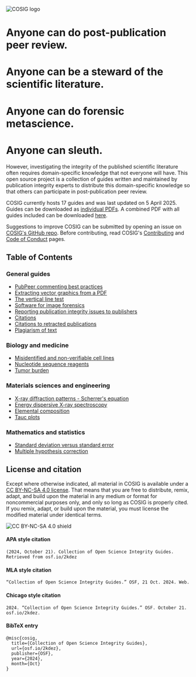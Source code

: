 ![COSIG logo](https://github.com/reeserich/cosig/blob/main/img/home/241017_final_logo_mockup.png)

# **Anyone can do post-publication peer review.**
# **Anyone can be a steward of the scientific literature.**
# **Anyone can do forensic metascience.**
# **Anyone can sleuth.**

However, investigating the integrity of the published scientific literature often requires domain-specific knowledge that not everyone will have. This open source project is a collection of guides written and maintained by publication integrity experts to distribute this domain-specific knowledge so that others can participate in post-publication peer review.

COSIG currently hosts 17 guides and was last updated on 5 April 2025. Guides can be downloaded as [individual PDFs](https://osf.io/2kdez/files/osfstorage). A combined PDF with all guides included can be downloaded [here](https://osf.io/ynb8j).

Suggestions to improve COSIG can be submitted by opening an issue on [COSIG's GitHub repo](https://github.com/reeserich/cosig/issues). Before contributing, read COSIG's [Contributing](https://github.com/reeserich/cosig/blob/main/CONTRIBUTIONS.md) and [Code of Conduct](https://github.com/reeserich/cosig/blob/main/CODE_OF_CONDUCT.md) pages.

## **Table of Contents**

### General guides

* [PubPeer commenting best practices](https://osf.io/sghaq)
* [Extracting vector graphics from a PDF](https://osf.io/n8fvw)
* [The vertical line test](https://osf.io/e3nfr)
* [Software for image forensics](https://osf.io/g23pf)
* [Reporting publication integrity issues to publishers](https://osf.io/4edk2)
* [Citations](https://osf.io/zpf4r)
* [Citations to retracted publications](https://osf.io/9q3as)
* [Plagiarism of text](https://osf.io/ntcb4)

### Biology and medicine

* [Misidentified and non-verifiable cell lines](https://osf.io/d7we5)
* [Nucleotide sequence reagents](https://osf.io/2egvz)
* [Tumor burden](https://osf.io/gzk8v)

### Materials sciences and engineering

* [X-ray diffraction patterns - Scherrer's equation](https://osf.io/hf7qy)
* [Energy dispersive X-ray spectroscopy](https://osf.io/shfjy)
* [Elemental composition](https://osf.io/st8up)
* [Tauc plots](https://osf.io/gpxvf)

### Mathematics and statistics

* [Standard deviation versus standard error](https://osf.io/hp4yd)
* [Multiple hypothesis correction](https://osf.io/csxd5)

## **License and citation**

Except where otherwise indicated, all material in COSIG is available under a [CC BY-NC-SA 4.0 license](https://creativecommons.org/licenses/by-nc-sa/4.0/). That means that you are free to distribute, remix, adapt, and build upon the material in any medium or format for noncommercial purposes only, and only so long as COSIG is properly cited. If you remix, adapt, or build upon the material, you must license the modified material under identical terms.

![CC BY-NC-SA 4.0 shield](https://licensebuttons.net/l/by-nc-sa/4.0/88x31.png)

#### APA style citation

```  
(2024, October 21). Collection of Open Science Integrity Guides. Retrieved from osf.io/2kdez  
```

#### MLA style citation

```  
“Collection of Open Science Integrity Guides.” OSF, 21 Oct. 2024. Web. 
```

#### Chicago style citation

```
2024. “Collection of Open Science Integrity Guides.” OSF. October 21. osf.io/2kdez. 
```
#### BibTeX entry
```
@misc{cosig,
  title={Collection of Open Science Integrity Guides},
  url={osf.io/2kdez},
  publisher={OSF},
  year={2024},
  month={Oct}
}
```